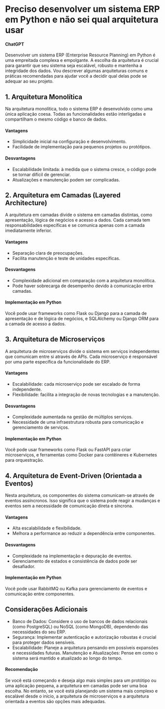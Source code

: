 # Preciso desenvolver um sistema ERP em Python e não sei qual arquitetura usar

#### ChatGPT


Desenvolver um sistema ERP (Enterprise Resource Planning) em Python é uma empreitada complexa e empolgante. A escolha da arquitetura é crucial para garantir que seu sistema seja escalável, robusto e mantenha a integridade dos dados. Vou descrever algumas arquiteturas comuns e práticas recomendadas para ajudar você a decidir qual delas pode se adequar ao seu projeto.

## 1. Arquitetura Monolítica

Na arquitetura monolítica, todo o sistema ERP é desenvolvido como uma única aplicação coesa. Todas as funcionalidades estão interligadas e compartilham o mesmo código e banco de dados.

#### Vantagens
* Simplicidade inicial na configuração e desenvolvimento.
* Facilidade de implementação para pequenos projetos ou protótipos.

#### Desvantagens
* Escalabilidade limitada: à medida que o sistema cresce, o código pode se tornar difícil de gerenciar.
* Atualizações e manutenção podem ser complicadas.

## 2. Arquitetura em Camadas (Layered Architecture)

A arquitetura em camadas divide o sistema em camadas distintas, como apresentação, lógica de negócios e acesso a dados. Cada camada tem responsabilidades específicas e se comunica apenas com a camada imediatamente inferior.

#### Vantagens
* Separação clara de preocupações.
* Facilita manutenção e teste de unidades específicas.

#### Desvantagens
* Complexidade adicional em comparação com a arquitetura monolítica.
* Pode haver sobrecarga de desempenho devido à comunicação entre camadas.

#### Implementação em Python
Você pode usar frameworks como Flask ou Django para a camada de apresentação e de lógica de negócios, e SQLAlchemy ou Django ORM para a camada de acesso a dados.

## 3. Arquitetura de Microserviços

A arquitetura de microserviços divide o sistema em serviços independentes que comunicam entre si através de APIs. Cada microserviço é responsável por uma parte específica da funcionalidade do ERP.

#### Vantagens
* Escalabilidade: cada microserviço pode ser escalado de forma independente.
* Flexibilidade: facilita a integração de novas tecnologias e a manutenção.

#### Desvantagens
* Complexidade aumentada na gestão de múltiplos serviços.
* Necessidade de uma infraestrutura robusta para comunicação e gerenciamento de serviços.

#### Implementação em Python
Você pode usar frameworks como Flask ou FastAPI para criar microserviços, e ferramentas como Docker para contêineres e Kubernetes para orquestração.

## 4. Arquitetura de Event-Driven (Orientada a Eventos)

Nesta arquitetura, os componentes do sistema comunicam-se através de eventos assíncronos. Isso significa que o sistema pode reagir a mudanças e eventos sem a necessidade de comunicação direta e síncrona.

#### Vantagens
* Alta escalabilidade e flexibilidade.
* Melhora a performance ao reduzir a dependência entre componentes.

#### Desvantagens
* Complexidade na implementação e depuração de eventos.
* Gerenciamento de estados e consistência de dados pode ser desafiador.

#### Implementação em Python
Você pode usar RabbitMQ ou Kafka para gerenciamento de eventos e comunicação entre componentes.

## Considerações Adicionais
* Banco de Dados: Considere o uso de bancos de dados relacionais (como PostgreSQL) ou NoSQL (como MongoDB), dependendo das necessidades do seu ERP.
* Segurança: Implementar autenticação e autorização robustas é crucial para proteger dados sensíveis.
* Escalabilidade: Planeje a arquitetura pensando em possíveis expansões e necessidades futuras.
Manutenção e Atualizações: Pense em como o sistema será mantido e atualizado ao longo do tempo.

#### Recomendação
Se você está começando e deseja algo mais simples para um protótipo ou uma aplicação pequena, a arquitetura em camadas pode ser uma boa escolha. No entanto, se você está planejando um sistema mais complexo e escalável desde o início, a arquitetura de microserviços e a arquitetura orientada a eventos são opções mais adequadas.
